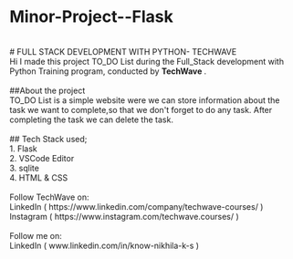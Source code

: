 # Minor-Project--Flask
<br>
# FULL STACK DEVELOPMENT WITH PYTHON- TECHWAVE <br>
Hi I made this project TO_DO List during the Full_Stack development with Python Training program, conducted by <b> TechWave
</b>.<br><br>
##About the project<br>
TO_DO List is a simple website were we can store information about the task we want to complete,so that we don't forget to do any task.
After completing the task we can delete the task.
<br>
<br>
## Tech Stack used;
<br>1. Flask
<br>2. VSCode Editor
<br>3. sqlite
<br>4. HTML & CSS
<br>
<br>
Follow TechWave on: 
<br>LinkedIn ( https://www.linkedin.com/company/techwave-courses/ )
<br>Instagram ( https://www.instagram.com/techwave.courses/ )
<br><br>
Follow me on: 
<br>LinkedIn ( www.linkedin.com/in/know-nikhila-k-s )
